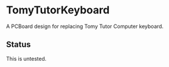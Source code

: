 # TomyTutorKeyboard
A PCBoard design for replacing Tomy Tutor Computer keyboard.

## Status
This is untested.

